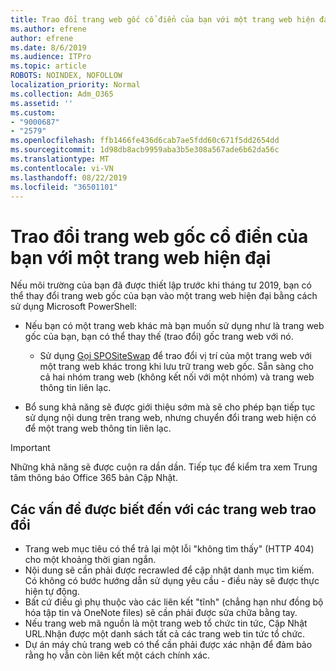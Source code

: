 ```yaml
---
title: Trao đổi trang web gốc cổ điển của bạn với một trang web hiện đại
ms.author: efrene
author: efrene
ms.date: 8/6/2019
ms.audience: ITPro
ms.topic: article
ROBOTS: NOINDEX, NOFOLLOW
localization_priority: Normal
ms.collection: Adm_O365
ms.assetid: ''
ms.custom:
- "9000687"
- "2579"
ms.openlocfilehash: ffb1466fe436d6cab7ae5fdd60c671f5dd2654dd
ms.sourcegitcommit: 1d98db8acb9959aba3b5e308a567ade6b62da56c
ms.translationtype: MT
ms.contentlocale: vi-VN
ms.lasthandoff: 08/22/2019
ms.locfileid: "36501101"
---
```

# <a name="swap-your-classic-root-site-with-a-modern-site"></a>Trao đổi trang web gốc cổ điển của bạn với một trang web hiện đại

Nếu môi trường của bạn đã được thiết lập trước khi tháng tư 2019, bạn có thể thay đổi trang web gốc của bạn vào một trang web hiện đại bằng cách sử dụng Microsoft PowerShell:

- Nếu bạn có một trang web khác mà bạn muốn sử dụng như là trang web gốc của bạn, bạn có thể thay thế (trao đổi) gốc trang web với nó. 
    - Sử dụng [Gọi SPOSiteSwap](https://docs.microsoft.com/powershell/module/sharepoint-online/invoke-spositeswap?view=sharepoint-ps) để trao đổi vị trí của một trang web với một trang web khác trong khi lưu trữ trang web gốc. Sẵn sàng cho cả hai nhóm trang web (không kết nối với một nhóm) và trang web thông tin liên lạc. 

- Bổ sung khả năng sẽ được giới thiệu sớm mà sẽ cho phép bạn tiếp tục sử dụng nội dung trên trang web, nhưng chuyển đổi trang web hiện có để một trang web thông tin liên lạc. 
>[!Important]
>Những khả năng sẽ được cuộn ra dần dần. Tiếp tục để kiểm tra xem Trung tâm thông báo Office 365 bản Cập Nhật. 

## <a name="known-issues-with-swapping-sites"></a>Các vấn đề được biết đến với các trang web trao đổi

- Trang web mục tiêu có thể trả lại một lỗi "không tìm thấy" (HTTP 404) cho một khoảng thời gian ngắn.
- Nội dung sẽ cần phải được recrawled để cập nhật danh mục tìm kiếm. Có không có bước hướng dẫn sử dụng yêu cầu - điều này sẽ được thực hiện tự động.
- Bất cứ điều gì phụ thuộc vào các liên kết "tĩnh" (chẳng hạn như đồng bộ hóa tập tin và OneNote files) sẽ cần phải được sửa chữa bằng tay.
- Nếu trang web mã nguồn là một trang web tổ chức tin tức, Cập Nhật URL.Nhận được một danh sách tất cả các trang web tin tức tổ chức.
- Dự án máy chủ trang web có thể cần phải được xác nhận để đảm bảo rằng họ vẫn còn liên kết một cách chính xác.





